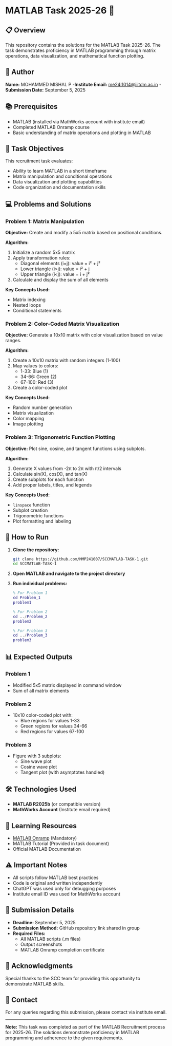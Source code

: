 # MATLAB Task 2025-26 🚀

## 📋 Overview
This repository contains the solutions for the MATLAB Task 2025-26. The task demonstrates proficiency in MATLAB programming through matrix operations, data visualization, and mathematical function plotting.

## 👤 Author
**Name:** MOHAMMED MISHAL P 
-**Institute Email:** me24i1014@iiitdm.ac.in 
-**Submission Date:** September 5, 2025

## 📚 Prerequisites
- MATLAB (installed via MathWorks account with institute email)
- Completed MATLAB Onramp course
- Basic understanding of matrix operations and plotting in MATLAB

## 🎯 Task Objectives
This recruitment task evaluates:
- Ability to learn MATLAB in a short timeframe
- Matrix manipulation and conditional operations
- Data visualization and plotting capabilities
- Code organization and documentation skills

## 💻 Problems and Solutions

### Problem 1: Matrix Manipulation
**Objective:** Create and modify a 5x5 matrix based on positional conditions.

**Algorithm:**
1. Initialize a random 5x5 matrix
2. Apply transformation rules:
   - Diagonal elements (i=j): value = i² + j²
   - Lower triangle (i>j): value = i² + j
   - Upper triangle (i<j): value = i + j²
3. Calculate and display the sum of all elements

**Key Concepts Used:**
- Matrix indexing
- Nested loops
- Conditional statements

### Problem 2: Color-Coded Matrix Visualization
**Objective:** Generate a 10x10 matrix with color visualization based on value ranges.

**Algorithm:**
1. Create a 10x10 matrix with random integers (1-100)
2. Map values to colors:
   - 1-33: Blue (1)
   - 34-66: Green (2)
   - 67-100: Red (3)
3. Create a color-coded plot

**Key Concepts Used:**
- Random number generation
- Matrix visualization
- Color mapping
- Image plotting

### Problem 3: Trigonometric Function Plotting
**Objective:** Plot sine, cosine, and tangent functions using subplots.

**Algorithm:**
1. Generate X values from -2π to 2π with π/2 intervals
2. Calculate sin(X), cos(X), and tan(X)
3. Create subplots for each function
4. Add proper labels, titles, and legends

**Key Concepts Used:**
- `linspace` function
- Subplot creation
- Trigonometric functions
- Plot formatting and labeling

## 🚀 How to Run

1. **Clone the repository:**
   ```bash
   git clone https://github.com/MMP241007/SCCMATLAB-TASK-1.git
   cd SCCMATLAB-TASK-1
   ```

2. **Open MATLAB and navigate to the project directory**

3. **Run individual problems:**
   ```matlab
   % For Problem 1
   cd Problem_1
   problem1
   
   % For Problem 2
   cd ../Problem_2
   problem2
   
   % For Problem 3
   cd ../Problem_3
   problem3
   ```

## 📊 Expected Outputs

### Problem 1
- Modified 5x5 matrix displayed in command window
- Sum of all matrix elements

### Problem 2
- 10x10 color-coded plot with:
  - Blue regions for values 1-33
  - Green regions for values 34-66
  - Red regions for values 67-100

### Problem 3
- Figure with 3 subplots:
  - Sine wave plot
  - Cosine wave plot
  - Tangent plot (with asymptotes handled)

## 🛠️ Technologies Used
- **MATLAB R2025b** (or compatible version)
- **MathWorks Account** (Institute email required)

## 📖 Learning Resources
- [MATLAB Onramp](https://matlabacademy.mathworks.com/) (Mandatory)
- MATLAB Tutorial (Provided in task document)
- Official MATLAB Documentation

## ⚠️ Important Notes
- All scripts follow MATLAB best practices
- Code is original and written independently
- ChatGPT was used only for debugging purposes
- Institute email ID was used for MathWorks account

## 📝 Submission Details
- **Deadline:** September 5, 2025
- **Submission Method:** GitHub repository link shared in group
- **Required Files:**
  - All MATLAB scripts (.m files)
  - Output screenshots
  - MATLAB Onramp completion certificate

## 🤝 Acknowledgments
Special thanks to the SCC team for providing this opportunity to demonstrate MATLAB skills.

## 📧 Contact
For any queries regarding this submission, please contact via institute email.

---

**Note:** This task was completed as part of the MATLAB Recruitment process for 2025-26. The solutions demonstrate proficiency in MATLAB programming and adherence to the given requirements.
